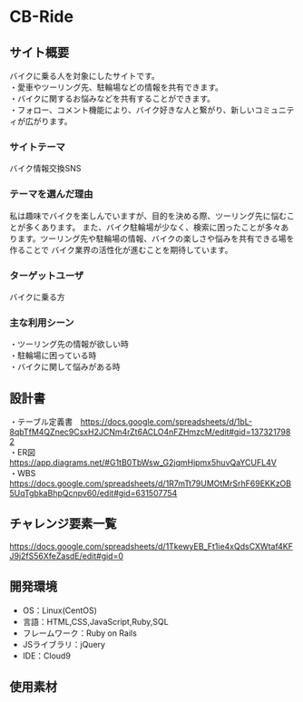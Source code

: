 # CB-Ride

## サイト概要
バイクに乗る人を対象にしたサイトです。<br>
・愛車やツーリング先、駐輪場などの情報を共有できます。<br>
・バイクに関するお悩みなどを共有することができます。<br>
・フォロー、コメント機能により、バイク好きな人と繋がり、新しいコミュニティが広がります。

### サイトテーマ
バイク情報交換SNS

### テーマを選んだ理由
私は趣味でバイクを楽しんでいますが、目的を決める際、ツーリング先に悩むことが多くあります。
また、バイク駐輪場が少なく、検索に困ったことが多々あります。ツーリング先や駐輪場の情報、バイクの楽しさや悩みを共有できる場を作ることで
バイク業界の活性化が進むことを期待しています。

### ターゲットユーザ
バイクに乗る方

### 主な利用シーン
・ツーリング先の情報が欲しい時<br>
・駐輪場に困っている時<br>
・バイクに関して悩みがある時<br>

## 設計書
・テーブル定義書　https://docs.google.com/spreadsheets/d/1bL-8qbTfM4QZnec9CsxH2JCNm4rZt6ACLO4nFZHmzcM/edit#gid=1373217982<br>
・ER図　https://app.diagrams.net/#G1tB0TbWsw_G2jqmHjpmx5huvQaYCUFL4V<br>
・WBS　https://docs.google.com/spreadsheets/d/1R7mTt79UMOtMrSrhF69EKKzOB5UqTgbkaBhpQcnpv60/edit#gid=631507754

## チャレンジ要素一覧
https://docs.google.com/spreadsheets/d/1TkewyEB_Ft1ie4xQdsCXWtaf4KFJ9j2fS56XfeZasdE/edit#gid=0

## 開発環境
- OS：Linux(CentOS)
- 言語：HTML,CSS,JavaScript,Ruby,SQL
- フレームワーク：Ruby on Rails
- JSライブラリ：jQuery
- IDE：Cloud9

## 使用素材
